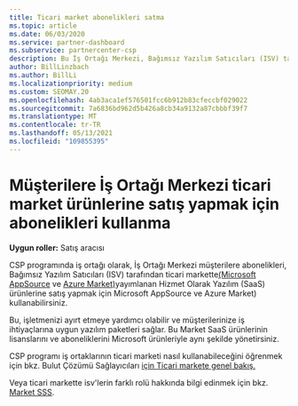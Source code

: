 ```yaml
---
title: Ticari market abonelikleri satma
ms.topic: article
ms.date: 06/03/2020
ms.service: partner-dashboard
ms.subservice: partnercenter-csp
description: Bu İş Ortağı Merkezi, Bağımsız Yazılım Satıcıları (ISV) tarafından ticari markette yayımlanan SaaS ürünlerine müşteri abonelikleri satmayı öğrenin.
author: BillLinzbach
ms.author: BillLi
ms.localizationpriority: medium
ms.custom: SEOMAY.20
ms.openlocfilehash: 4ab3aca1ef576501fcc6b912b83cfeccbf029022
ms.sourcegitcommit: 7a6836bd962d5b426a8cb34a9132a87cbbbf39f7
ms.translationtype: MT
ms.contentlocale: tr-TR
ms.lasthandoff: 05/13/2021
ms.locfileid: "109855395"
---
```

# <a name="use-partner-center-to-sell-customers-subscriptions-to-commercial-marketplace-products"></a>Müşterilere İş Ortağı Merkezi ticari market ürünlerine satış yapmak için abonelikleri kullanma

**Uygun roller:** Satış aracısı

CSP programında iş ortağı olarak, İş Ortağı Merkezi müşterilere abonelikleri, Bağımsız Yazılım Satıcıları (ISV) tarafından ticari markette[(Microsoft AppSource](https://appsource.microsoft.com/) ve [Azure Market)](https://azuremarketplace.microsoft.com/)yayımlanan Hizmet Olarak Yazılım (SaaS) ürünlerine satış yapmak için Microsoft AppSource ve Azure Market) kullanabilirsiniz.

Bu, işletmenizi ayırt etmeye yardımcı olabilir ve müşterilerinize iş ihtiyaçlarına uygun yazılım paketleri sağlar. Bu Market SaaS ürünlerinin lisanslarını ve aboneliklerini Microsoft ürünleriyle aynı şekilde yönetirsiniz.

CSP programı iş ortaklarının ticari marketi nasıl kullanabileceğini öğrenmek için bkz. Bulut Çözümü Sağlayıcıları [için Ticari markete genel bakış.](csp-commercial-marketplace-overview.md)

Veya ticari markette isv'lerin farklı rolü hakkında bilgi edinmek için bkz. [Market SSS](/azure/marketplace/marketplace-faq-publisher-guide).